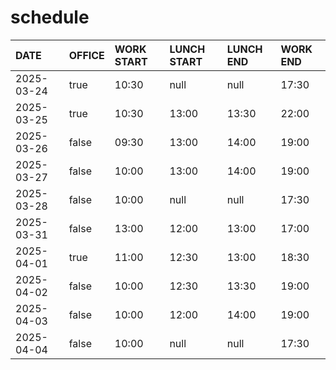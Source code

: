 # schedule

| DATE | OFFICE | WORK START | LUNCH START | LUNCH END | WORK END |
| :-- | :-- | :-- | :-- | :-- | :-- |
| 2025-03-24 | true | 10:30 | null | null | 17:30 |
| 2025-03-25 | true | 10:30 | 13:00 | 13:30 | 22:00 |
| 2025-03-26 | false | 09:30 | 13:00 | 14:00 | 19:00 |
| 2025-03-27 | false | 10:00 | 13:00 | 14:00 | 19:00 |
| 2025-03-28 | false | 10:00 | null | null | 17:30 |
| 2025-03-31 | false | 13:00 | 12:00 | 13:00 | 17:00 |
| 2025-04-01 | true | 11:00 | 12:30 | 13:00 | 18:30 |
| 2025-04-02 | false | 10:00 | 12:30 | 13:30 | 19:00 |
| 2025-04-03 | false | 10:00 | 12:00 | 14:00 | 19:00 |
| 2025-04-04 | false | 10:00 | null | null | 17:30 |
